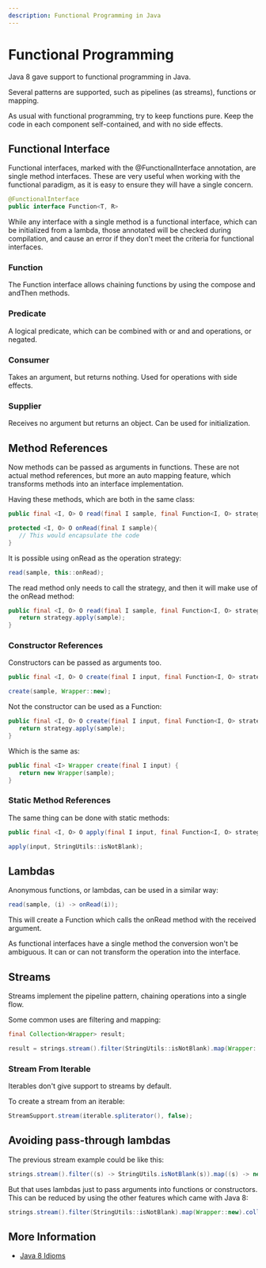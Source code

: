 ```yaml
---
description: Functional Programming in Java
---
```


# Functional Programming

Java 8 gave support to functional programming in Java.

Several patterns are supported, such as pipelines \(as streams\), functions or mapping.

As usual with functional programming, try to keep functions pure. Keep the code in each component self-contained, and with no side effects.

## Functional Interface

Functional interfaces, marked with the @FunctionalInterface annotation, are single method interfaces. These are very useful when working with the functional paradigm, as it is easy to ensure they will have a single concern.

```java
@FunctionalInterface
public interface Function<T, R>
```

While any interface with a single method is a functional interface, which can be initialized from a lambda, those annotated will be checked during compilation, and cause an error if they don't meet the criteria for functional interfaces.

### Function

The Function interface allows chaining functions by using the compose and andThen methods.

### Predicate

A logical predicate, which can be combined with or and and operations, or negated.

### Consumer

Takes an argument, but returns nothing. Used for operations with side effects.

### Supplier

Receives no argument but returns an object. Can be used for initialization.

## Method References

Now methods can be passed as arguments in functions. These are not actual method references, but more an auto mapping feature, which transforms methods into an interface implementation.

Having these methods, which are both in the same class:

```java
public final <I, O> O read(final I sample, final Function<I, O> strategy);

protected <I, O> O onRead(final I sample){
   // This would encapsulate the code
}
```

It is possible using onRead as the operation strategy:

```java
read(sample, this::onRead);
```

The read method only needs to call the strategy, and then it will make use of the onRead method:

```java
public final <I, O> O read(final I sample, final Function<I, O> strategy) {
   return strategy.apply(sample);
}
```

### Constructor References

Constructors can be passed as arguments too.

```java
public final <I, O> O create(final I input, final Function<I, O> strategy);
```

```java
create(sample, Wrapper::new);
```

Not the constructor can be used as a Function:

```java
public final <I, O> O create(final I input, final Function<I, O> strategy) {
   return strategy.apply(sample);
}
```

Which is the same as:

```java
public final <I> Wrapper create(final I input) {
   return new Wrapper(sample);
}
```

### Static Method References

The same thing can be done with static methods:

```java
public final <I, O> O apply(final I input, final Function<I, O> strategy);
```

```java
apply(input, StringUtils::isNotBlank);
```

## Lambdas

Anonymous functions, or lambdas, can be used in a similar way:

```java
read(sample, (i) -> onRead(i));
```

This will create a Function which calls the onRead method with the received argument.

As functional interfaces have a single method the conversion won't be ambiguous. It can or can not transform the operation into the interface.

## Streams

Streams implement the pipeline pattern, chaining operations into a single flow.

Some common uses are filtering and mapping:

```java
final Collection<Wrapper> result;

result = strings.stream().filter(StringUtils::isNotBlank).map(Wrapper::new).collect(Collectors.toList());
```

### Stream From Iterable

Iterables don't give support to streams by default.

To create a stream from an iterable:

```java
StreamSupport.stream(iterable.spliterator(), false);
```

## Avoiding pass-through lambdas

The previous stream example could be like this:

```java
strings.stream().filter((s) -> StringUtils.isNotBlank(s)).map((s) -> new Wrapper(s)).collect(Collectors.toList());
```

But that uses lambdas just to pass arguments into functions or constructors. This can be reduced by using the other features which came with Java 8:

```java
strings.stream().filter(StringUtils::isNotBlank).map(Wrapper::new).collect(Collectors.toList());
```

## More Information

* [Java 8 Idioms](https://www.ibm.com/developerworks/java/library/j-java8idioms5/index.html)



